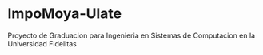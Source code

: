# ImpoMoya-Ulate
Proyecto de Graduacion para Ingenieria en Sistemas de Computacion en la Universidad Fidelitas
